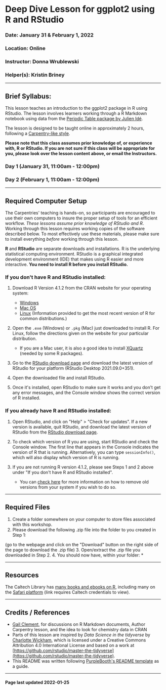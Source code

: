 # Deep Dive Lesson for ggplot2 using R and RStudio

### Date: January 31 & February 1, 2022

### Location: Online

### Instructor: Donna Wrublewski

### Helper(s): Kristin Briney

---

## Brief Syllabus:

This lesson teaches an introduction  to the ggplot2 package in R using RStudio. 
The lesson involves learners working through a R Markdown notebook using data from the [Periodic Table package by Julien Idé](https://cran.r-project.org/web/packages/PeriodicTable/index.html).

The lesson is designed to be taught online in approximately 2 hours, following a  [Carpentry-like style](https://carpentries.org).

**Please note that this class assumes prior knowledge of, or experience with, R or RStudio. If you are not sure if this
class will be appropriate for you, please look over the lesson content above, or email the Instructors.**

### Day 1 (January 31, 11:00am - 12:00pm)

### Day 2 (February 1, 11:00am - 12:00pm)

---

## Required Computer Setup

The Carpentries' teaching is hands-on, so participants are encouraged to use
their own computers to insure the proper setup of tools for an efficient
workflow. *These lessons assume prior knowledge of RStudio and R*. Working through this lesson requires working copies of the software described
below. To most effectively use these materials, please make sure to install
everything *before* working through this lesson.

**R** and **RStudio** are separate downloads and installations. R is the
underlying statistical computing environment. RStudio is a graphical integrated
development environment (IDE) that makes using R easier and more interactive.
**You need to install R before you install RStudio.**

### If you don't have R and RStudio installed:

1. Download R Version 4.1.2 from the CRAN website for your operating system:
    * [Windows](http://cran.r-project.org/bin/windows/base/release.htm)
    * [Mac OS](http://cran.r-project.org/bin/macosx/)
    * [Linux](https://cloud.r-project.org/bin/linux) (Information provided to get the most recent version of R for common distributions.)


2. Open the `.exe` (Windows) or `.pkg` (Mac) just downloaded to install R. For Linux, follow the
directions given on the website for your particular distribution.
    * If you are a Mac user, it is also a good idea to install [XQuartz](https://www.xquartz.org/) (needed by some R packages).


3. Go to the [RStudio download page](https://www.rstudio.com/products/rstudio/download/#download) and
download the latest version of RStudio for your platform (RStudio Desktop 2021.09.0+351).


4. Open the downloaded file and install RStudio.


5. Once it's installed, open RStudio to make sure it works and you don't get 
any error messages, and the Console window shows the correct version of R 
installed.

### If you already have R and RStudio installed:

1. Open RStudio, and click on "Help" > "Check for updates". If a new version is
available, quit RStudio, and download the latest version of RStudio from the
[RStudio download page](https://www.rstudio.com/products/rstudio/download/#download).

2. To check which version of R you are using, start RStudio and check the Console window. The first line that appears in the Console indicates the version of R that is running. Alternatively, you can type `sessionInfo()`, which will also display which version of R is running.

3. If you are not running R version 4.1.2, please see Steps 1 and 2 above under "If you don't have R and RStudio installed".
    * You can [check here](https://cran.r-project.org/bin/windows/base/rw-FAQ.html#How-do-I-UNinstall-R_003f) for more information on how to remove old versions from your system if you wish to do so.

---

## Required Files

1. Create a folder somewhere on your computer to store files associated with 
this workshop.
2. Please download the following .zip file into the folder to you created in Step 1: 

(go to the webpage and click on the "Download" button on the right side of the page to download the .zip file)
3. Open/extract the .zip file you downloaded in Step 2.
4. You should now have, within your folder:
    * 

---

## Resources

The Caltech Library has [many books and ebooks on R](https://search.ebscohost.com/login.aspx?direct=true&AuthType=ip,sso&bquery=R+programming&cli0=FT1&clv0=Y&type=1&searchMode=And&site=eds-live&scope=site&custid=s8984125&groupid=main&profile=eds), including many on the [Safari platform](https://search.ebscohost.com/login.aspx?direct=true&AuthType=ip,sso&db=cat08655a&AN=clc.873aa4f7.3003.456e.afec.8f394b2ad7ce&site=eds-live&scope=site&custid=s8984125&groupid=main&profile=eds) (link requires Caltech credentials to view).

---

## Credits / References

* [Gail Clement](https://github.com/repositorian), for discussions on R Markdown documents, Author Carpentry lesson, and the idea to look for chemistry data in CRAN
* Parts of this lesson are inspired by *Data Science in the tidyverse* by [Charlotte Wickham](https://github.com/cwickham), which is licensed under a Creative Commons Attribution 4.0 International License and based on a work at [https://github.com/rstudio/master-the-tidyverse](https://github.com/rstudio/master-the-tidyverse). 
* This README was written following [PurpleBooth's README template](https://gist.github.com/PurpleBooth/109311bb0361f32d87a2) as a guide.

---

#### Page last updated 2022-01-25